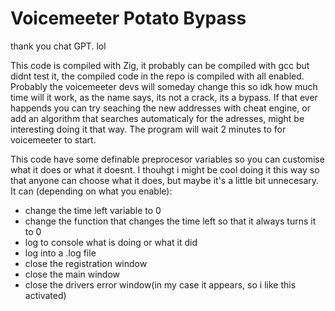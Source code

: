 # Voicemeeter Potato Bypass

thank you chat GPT. lol

This code is compiled with Zig, it probably can be compiled with gcc but didnt test it, the compiled code in the repo is compiled with all enabled.
Probably the voicemeeter devs will someday change this so idk how much time will it work, as the name says, its not a crack, its a bypass. If that ever happends you can try seaching the new addresses with cheat engine, or add an algorithm that searches automaticaly for the adresses, might be interesting doing it that way.
The program will wait 2 minutes to for voicemeeter to start.

This code have some definable preprocesor variables so you can customise what it does or what it doesnt. I thouhgt i might be cool doing it this way so that anyone can choose what it does, but maybe it's a little bit unnecesary.
It can (depending on what you enable):
  * change the time left variable to 0
  * change the function that changes the time left so that it always turns it to 0
  * log to console what is doing or what it did
  * log into a .log file
  * close the registration window
  * close the main window
  * close the drivers error window(in my case it appears, so i like this activated)